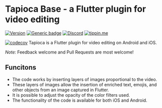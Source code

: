 # Tapioca Base - a Flutter plugin for video editing
[![Version](https://img.shields.io/pub/v/tapioca.svg)](https://pub.dev/packages/tapioca)
[![Generic badge](https://img.shields.io/badge/platform-android%20|%20ios%20|%20web%20-blue.svg)](https://pub.dev/packages/tapioca)
[![Discord](https://img.shields.io/discord/947061556045283348?color=%235865F2&label=chat&logo=discord&logoColor=white)](https://discord.gg/3Be9nP5cjb)
[![tippin.me](https://badgen.net/badge/%E2%9A%A1%EF%B8%8Ftippin.me/@_anharu/F0918E)](https://tippin.me/@_anharu)

[![codecov](https://codecov.io/gh/anharu2394/tapioca/branch/master/graph/badge.svg)](https://codecov.io/gh/anharu2394/tapioca)
Tapioca is a Flutter plugin for video editing on Android and iOS.

*Note:* Feedback welcome and Pull Requests are most welcome!


## Funcitons
- The code works by inserting layers of images proportional to the video.
- These layers of images allow the insertion of enriched text, emojis, and other objects from an image captured in Flutter.
- It is possible to adjust the opacity of the color filters used.
- The functionality of the code is available for both iOS and Android.